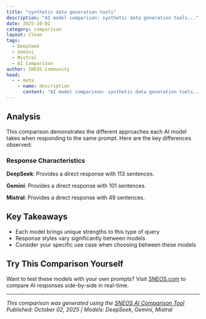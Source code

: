 ```yaml
---
title: "synthetic data generation tools"
description: "AI model comparison: synthetic data generation tools..."
date: 2025-10-02
category: comparison
layout: Clean
tags:
  - DeepSeek
  - Gemini
  - Mistral
  - AI Comparison
author: SNEOS Community
head:
  - - meta
    - name: description
      content: "AI model comparison: synthetic data generation tools..."
---
```


<ChatComparison
  title="synthetic data generation tools"
  prompt="synthetic data generation tools"
  :responses='{"DeepSeek": "Of course. This is a fantastic and rapidly evolving field. Synthetic data generation tools are software designed to create artificial data that mimics the statistical properties and structure of real-world data, but without containing any actual sensitive information.\n\nHere is a comprehensive breakdown of synthetic data generation tools, categorized by their primary use case and methodology.\n\n---\n\n### Why Use Synthetic Data?\n\nBefore diving into the tools, it\u0027s crucial to understand the \u0022why\u0022:\n* **Privacy and Compliance:** Generate data for development and testing without using real PII (Personally Identifiable Information), helping with GDPR, HIPAA, CCPA, etc.\n* **Data Augmentation:** Increase the size and diversity of training datasets for machine learning models, especially in computer vision.\n* **Overcoming Data Scarcity:** Test systems or build models when real data is unavailable, too expensive, or difficult to collect.\n* **Testing Edge Cases:** Create specific, rare scenarios to test the robustness of software and AI models.\n* **Cost Reduction:** Cheaper than collecting, cleaning, and labeling massive real-world datasets.\n\n---\n\n### Categories of Synthetic Data Tools\n\n#### 1. Tabular \u0026 Relational Data Tools\nThese are ideal for generating structured data like database tables, CSV files, etc., with complex relationships between columns and tables.\n\n| Tool Name | Description | Key Features | Best For |\n| :--- | :--- | :--- | :--- |\n| **Gretel.ai** | A leading enterprise-grade platform. | - **High Accuracy:** Uses deep learning models. \u003Cbr\u003E- **Privacy Metrics:** Quantifies re-identification risk. \u003Cbr\u003E- **Relational Data:** Handles multiple linked tables. \u003Cbr\u003E- **Synthetics \u0026 Transform:** Also de-identifies real data. | Enterprises needing high-quality, privacy-guaranteed data for analytics and ML. |\n| **Synthetic Data Vault (SDV)** | A popular, open-source Python library from the MIT Data to AI Lab. | - **Multiple Models:** Includes CTGAN, TVAE, CopulaGAN. \u003Cbr\u003E- **Relational \u0026 Single Table:** \u0060SDV Relational\u0060 for multi-table datasets. \u003Cbr\u003E- **Great Ecosystem:** \u0060SDGym\u0060 for benchmarking, \u0060SDMetrics\u0060 for evaluation. | Data scientists and researchers looking for a flexible, free, and powerful solution. |\n| **Mostly AI** | Another major enterprise platform. | - **High-Quality Synthetics:** Focuses on statistical fidelity. \u003Cbr\u003E- **Conditional Generation:** \u0022What-if\u0022 scenario generation. \u003Cbr\u003E- **Time Series Support:** Good for sequential data. | Financial services, telecom, and insurance for creating realistic customer data. |\n| **YData Synthetic** | A data-centric AI platform with a strong synthetic data component. | - **Open-source \u0060ydata-synthetic\u0060 library.** \u003Cbr\u003E- **Multiple GANs:** Offers WGAN, GAN, TimeGAN, etc. \u003Cbr\u003E- **Focus on Data Quality:** Integrated profiling and validation. | Data scientists who want to integrate synthetic data into a broader data quality workflow. |\n| **Tonic.ai** | Focuses on creating safe, de-identified test data for development. | - **Subset \u0026 Mask:** Can also subset and de-identify real data. \u003Cbr\u003E- **Synthetic Generation:** Generates fake data that looks real. \u003Cbr\u003E- **Referential Integrity:** Maintains database relationships. | Software developers and QA teams needing realistic, safe databases for testing. |\n\n#### 2. Computer Vision \u0026 Image/Video Tools\nThese tools generate synthetic images and videos, often for training computer vision models.\n\n| Tool Name | Description | Key Features | Best For |\n| :--- | :--- | :--- | :--- |\n| **NVIDIA Omniverse Replicator** | A powerful, domain-specific synthetic data generation engine for NVIDIA Omniverse. | - **Photorealism:** Ray-traced, physically-based rendering. \u003Cbr\u003E- **Domain Randomization:** Randomizes textures, lighting, poses. \u003Cbr\u003E- **ROS Integration:** Built for robotics and autonomous vehicle simulation. | Robotics, self-driving cars, and advanced industrial digital twins. |\n| **Unity Perception** | A package for the Unity game engine to generate synthetic data. | - **Leverages Game Engine:** Highly customizable scenarios. \u003Cbr\u003E- **Randomizers:** Easily randomize objects, lighting, camera angles. \u003Cbr\u003E- **Ground Truth Generation:** Automatic labeling (bounding boxes, segmentation masks). | Anyone already using Unity or needing highly customized 3D environments. |\n| **Unreal Engine** | The Unreal Engine itself can be a powerful synthetic data generator. | - **Extreme Photorealism:** Cinematic-quality visuals. \u003Cbr\u003E- **Pixel Streaming:** Can generate data in the cloud. \u003Cbr\u003E- **Carla Simulator:** A popular autonomous driving simulator built on Unreal. | High-fidelity simulation for automotive, film, and architecture. |\n| **Synthesis AI** | A platform that generates synthetic human data. | - **Human-Centric:** Generates diverse human images with rich labels (depth, facial landmarks, etc.). \u003Cbr\u003E- **API-Driven:** Request specific demographics, emotions, and scenarios. | Training models for face authentication, emotion detection, and avatar creation. |\n| **CVAT (Computer Vision Annotation Tool)** | Primarily an annotation tool, but has integrated AI-assisted and synthetic generation features. | - **Open-source.** \u003Cbr\u003E- **Semi-automatic:** Can interpolate and generate frames. \u003Cbr\u003E- **Integrated Models:** Can use models to pre-annotate or generate variations. | Teams on a budget who need an all-in-one annotation and basic augmentation tool. |\n\n#### 3. Text \u0026 NLP Tools\nGenerating synthetic text data is challenging but useful for training chatbots, NLP models, and testing.\n\n| Tool Name | Description | Key Features | Best For |\n| :--- | :--- | :--- | :--- |\n| **GPT-4 / ChatGPT / Claude** | Large Language Models (LLMs) are incredibly effective at generating human-like text. | - **High Fluency \u0026 Coherence.** \u003Cbr\u003E- **Instruction Following:** \u0022Generate 100 customer service emails complaining about shipping delays.\u0022 \u003Cbr\u003E- **Diverse Styles:** Can mimic different tones and formats. | Quickly generating large volumes of text for training, testing, or prototyping. |\n| **Faker** | A simple, widely-used Python library. | - **Fast \u0026 Lightweight.** \u003Cbr\u003E- **Many Data Types:** Names, addresses, phone numbers, text paragraphs. \u003Cbr\u003E- **Localized:** Supports many languages and regional formats. | Developers needing quick, simple fake data for populating test databases or UI mockups. |\n| **TextAttack** | A Python framework for adversarial attacks and data augmentation in NLP. | - **Text Augmentation:** Techniques like word swapping, synonym replacement, etc. \u003Cbr\u003E- **Adversarial Training:** Generates hard examples to improve model robustness. | Data scientists looking to augment existing text datasets and improve model resilience. |\n\n---\n\n### How to Choose the Right Tool?\n\nAsk yourself these questions:\n\n1. **What is your primary data type?**\n * **Tabular Data (CRM, DB):** Gretel, SDV, Mostly AI.\n * **Images/Videos:** NVIDIA Replicator, Unity, Synthesis AI.\n * **Text:** LLMs (GPT-4), Faker.\n\n2. **What is your main goal?**\n * **Privacy Protection:** Gretel, Mostly AI, Tonic.ai (they focus on metrics and guarantees).\n * **ML Training/Augmentation:** SDV (tabular), Unity/NVIDIA (vision), LLMs (text).\n * **Software Testing:** Tonic.ai, Faker.\n\n3. **What is your team\u0027s expertise?**\n * **Code-First Data Scientists:** SDV, YData, TextAttack.\n * **Low-Code/No-Code Business Users:** Gretel, Mostly AI (UI-driven).\n * **3D Artists/Developers:** Unity, Unreal Engine.\n\n4. **What is your budget?**\n * **Open Source / Free:** SDV, Faker, Unity Perception, CVAT.\n * **Enterprise / Paid:** Gretel, Mostly AI, Tonic.ai, Synthesis AI, NVIDIA Replicator (requires powerful hardware).\n\n### The Future \u0026 Important Considerations\n\n* **Evaluation is Key:** Always use metrics (like \u0060SDMetrics\u0060 for tabular data) to validate that your synthetic data is fit for purpose. High quality is not just about looking real; it\u0027s about preserving the same statistical relationships.\n* **Bias:** Synthetic data can amplify biases present in the original data used to train the generator. Actively audit for fairness.\n* **The LLM Revolution:** LLMs are becoming a universal synthetic data engine for all modalities, including tabular data (by generating CSV data) and code.\n\nStart with a clear use case and a small pilot project to evaluate a tool\u0027s effectiveness for your specific needs.", "Gemini": "Okay, let\u0027s break down synthetic data generation tools. I\u0027ll cover different categories, popular options, and factors to consider when choosing the right tool.\n\n**What is Synthetic Data?**\n\nSynthetic data is artificially created data that mimics the statistical properties and structure of real-world data. It\u0027s often used to:\n\n* **Train machine learning models:** When real data is scarce, biased, or sensitive.\n* **Test software and systems:** Without risking real data breaches or exposing sensitive information.\n* **Improve data privacy:** By replacing real data with anonymized synthetic versions.\n* **Overcome data limitations:** To simulate rare events or scenarios.\n* **Data Augmentation:** Increasing size and diversity of training datasets to improve performance.\n\n**Categories of Synthetic Data Generation Tools**\n\nSynthetic data generation tools can be broadly categorized as follows:\n\n* **Generative AI Based:** Most commonly using Generative Adversarial Networks (GANs), diffusion models, or Variational Autoencoders (VAEs) to create highly realistic synthetic data.\n* **Statistical Modeling Based:** Creating synthetic data based on statistical distributions and relationships learned from the real data.\n* **Rule-Based/Programmatic:** Defining rules and scripts to generate data based on specific requirements and business logic.\n* **Privacy-Preserving Methods:** Implementing techniques like differential privacy to generate synthetic data with strong privacy guarantees.\n\n**Key Factors to Consider When Choosing a Tool**\n\n* **Data Type:** The type of data you need to generate (e.g., tabular, text, images, time series, video, sensor data).\n* **Data Complexity:** The complexity of the relationships and patterns in the real data. Some tools are better suited for simple data, while others can handle more complex scenarios.\n* **Data Size:** How much synthetic data do you need to generate?\n* **Realism/Fidelity:** How closely does the synthetic data need to resemble the real data in terms of statistical properties and patterns?\n* **Privacy Requirements:** The level of privacy protection required for the synthetic data. Do you need differential privacy or other privacy guarantees?\n* **Ease of Use:** How easy is the tool to learn and use? Does it have a user-friendly interface or require coding?\n* **Customization Options:** How much control do you have over the data generation process? Can you customize the parameters, distributions, and rules?\n* **Scalability:** Can the tool handle large datasets and complex models?\n* **Integration:** Does it integrate with your existing data pipelines, machine learning frameworks, and cloud platforms?\n* **Cost:** The pricing model (e.g., open source, subscription, pay-as-you-go).\n* **Support:** The availability of documentation, tutorials, and support resources.\n\n**Specific Synthetic Data Generation Tools**\n\nHere\u0027s a rundown of some popular tools, grouped by category:\n\n**1. Generative AI Based Tools**\n\n* **Mostly AI:** A leading platform specializing in tabular synthetic data generation using generative AI. It focuses on preserving privacy and utility, and has automatic tuning. Suitable for enterprise use.\n* **Gretel AI:** Offers a platform for generating synthetic data, with a focus on privacy engineering and data transformation. They support tabular data, text, and other data types. Features integration with cloud platforms.\n* **Datatron:** An Enterprise AI platform with synthetic data generation capabilities. They leverage AI to generate realistic synthetic data with privacy in mind.\n* **Statice:** Specializes in tabular data and privacy-preserving synthetic data. Focuses on data anonymization and utility.\n* **YData Fabric:** End-to-end platform with a focus on tabular synthetic data generation using generative AI models. Offers automatic data quality assessment.\n\n**2. Statistical Modeling Based Tools**\n\n* **Synthetic Data Vault (SDV):** An open-source Python library for generating synthetic data from relational databases and tabular data. It offers various statistical modeling techniques, including Gaussian copulas, Bayesian networks, and CTGANs.\n* **IBM Data Privacy Consortium\u0027s Synthetic Data Generator:** An open-source tool that generates synthetic data based on statistical modeling techniques.\n* **ARX:** An open-source data anonymization tool that can generate synthetic data using k-anonymity and other privacy-preserving techniques.\n\n**3. Rule-Based/Programmatic Tools**\n\n* **DataFiller:** A Python library for generating synthetic data using Faker. It can generate a wide variety of data types, including names, addresses, phone numbers, emails, and more.\n* **Faker:** A Python package that generates fake data. It\u0027s highly customizable and can be used to create realistic-looking data for testing and development purposes.\n* **Mockaroo:** A web-based tool for generating mock data in various formats. It offers a user-friendly interface and a wide range of data types and functions.\n\n**4. Privacy-Preserving Methods Tools**\n\n* **OpenDP:** A project by Harvard University for differential privacy. They provide libraries and tools for implementing differential privacy in data analysis and synthetic data generation. While not a \u0022synthetic data tool\u0022 directly, it gives you the algorithms needed to create differentially private synthetic data. You\u0027d need to implement the data generation yourself using the algorithms provided.\n* **Google\u0027s Differential Privacy Library:** A library for implementing differential privacy in your data pipelines and synthetic data generation.\n\n**Specific Data Type Tools**\n\n* **Images:**\n * **GANs (Generative Adversarial Networks):** Many open-source implementations available (e.g., in TensorFlow, PyTorch). StyleGAN is a popular architecture.\n * **Diffusion Models:** emerging as a powerful technique, leading to higher quality image synthesis.\n * **imgaug:** A Python library for augmenting images for machine learning (rotating, scaling, blurring, etc.)\n\n* **Text:**\n * **GPT-2, GPT-3, other Large Language Models (LLMs):** Can be used to generate synthetic text data. (Consider ethical and copyright implications).\n * **NLPAug:** Python library for augmenting text data (synonym replacement, back-translation, etc.).\n\n* **Time Series:**\n * **TimeGAN:** A GAN-based model specifically designed for generating synthetic time series data.\n * **tsaug:** Python library for time series data augmentation.\n\n**Choosing the Right Tool: A Practical Approach**\n\n1. **Define Your Requirements:** Start by clearly defining your requirements for the synthetic data. What data types do you need? How realistic does the data need to be? What are your privacy requirements? What is your budget?\n\n2. **Research and Evaluate:** Research different synthetic data generation tools that meet your requirements. Read reviews, compare features, and try out free trials or open-source versions.\n\n3. **Proof of Concept (POC):** Run a POC with a few different tools to see which one performs best for your specific use case. Evaluate the quality of the synthetic data, the ease of use of the tool, and the overall cost.\n\n4. **Pilot Project:** Once you\u0027ve selected a tool, run a pilot project to test it in a real-world setting. Monitor the performance of your machine learning models trained on synthetic data and compare it to the performance of models trained on real data.\n\n5. **Iterate and Improve:** Continuously iterate and improve your synthetic data generation process based on your findings. Experiment with different parameters, distributions, and rules to optimize the quality of your synthetic data.\n\n**Important Considerations**\n\n* **Bias:** Synthetic data can inherit biases from the real data used to generate it. Be aware of this and take steps to mitigate bias.\n* **Privacy Risks:** Even synthetic data can pose privacy risks if it\u0027s not generated properly. Use privacy-preserving techniques like differential privacy to protect sensitive information.\n* **Legal and Ethical Considerations:** Be aware of the legal and ethical implications of using synthetic data, especially in areas like healthcare and finance. Respect copyright and usage terms of any real data used in the process.\n\nI hope this comprehensive overview is helpful. Let me know if you have any more specific questions!\n", "Mistral": "Synthetic data generation tools are essential for creating artificial datasets that mimic real-world data. These tools are particularly useful for testing, training machine learning models, and ensuring data privacy. Here are some popular synthetic data generation tools and libraries:\n\n1. **Synthea**:\n - **Description**: An open-source synthetic patient generator that models the medical history of synthetic patients.\n - **Use Case**: Healthcare data simulation.\n - **Website**: [Synthea](https://synthetichealth.github.io/synthea/)\n\n2. **SDV (Synthetic Data Vault)**:\n - **Description**: A Python library for generating synthetic data that preserves the statistical properties of the original data.\n - **Use Case**: General-purpose synthetic data generation.\n - **Website**: [SDV](https://sdv.dev/)\n\n3. **Gretel**:\n - **Description**: A platform for generating synthetic data, including text, images, and tabular data.\n - **Use Case**: Various domains including finance, healthcare, and marketing.\n - **Website**: [Gretel](https://gretel.ai/)\n\n4. **Tonic.ai**:\n - **Description**: A tool for generating synthetic data that maintains the statistical properties and relationships of the original data.\n - **Use Case**: Data privacy and compliance.\n - **Website**: [Tonic.ai](https://www.tonic.ai/)\n\n5. **MOSTLY AI**:\n - **Description**: A synthetic data generation platform that focuses on preserving the privacy and utility of the original data.\n - **Use Case**: Financial services, healthcare, and other regulated industries.\n - **Website**: [MOSTLY AI](https://www.mostly.ai/)\n\n6. **DataSynthesizer**:\n - **Description**: An open-source tool for generating synthetic data that preserves the privacy of the original data.\n - **Use Case**: General-purpose synthetic data generation.\n - **Website**: [DataSynthesizer](https://github.com/DataResponsibly/DataSynthesizer)\n\n7. **YData**:\n - **Description**: A synthetic data generation platform that focuses on creating high-quality synthetic data for machine learning.\n - **Use Case**: Machine learning and AI development.\n - **Website**: [YData](https://ydata.ai/)\n\n8. **CTGAN (Conditional Tabular GAN)**:\n - **Description**: A Python library for generating synthetic tabular data using Generative Adversarial Networks (GANs).\n - **Use Case**: Tabular data generation.\n - **Website**: [CTGAN](https://github.com/sdv-dev/CTGAN)\n\n9. **Synthetic Data Generation with TensorFlow**:\n - **Description**: TensorFlow provides tools and libraries for generating synthetic data, including image and text data.\n - **Use Case**: Machine learning and AI development.\n - **Website**: [TensorFlow](https://www.tensorflow.org/)\n\n10. **Synthetic Data Generation with PyTorch**:\n - **Description**: PyTorch offers various tools and libraries for generating synthetic data, including image and text data.\n - **Use Case**: Machine learning and AI development.\n - **Website**: [PyTorch](https://pytorch.org/)\n\nThese tools and libraries can help you generate synthetic data for a variety of applications, ensuring that your models are trained on diverse and realistic datasets while maintaining data privacy and compliance."}' 
  published-date="13:17"
/>

## Analysis

This comparison demonstrates the different approaches each AI model takes when responding to the same prompt. Here are the key differences observed:

### Response Characteristics

**DeepSeek**: Provides a direct response with 113 sentences. 

**Gemini**: Provides a direct response with 101 sentences. 

**Mistral**: Provides a direct response with 49 sentences. 

## Key Takeaways

- Each model brings unique strengths to this type of query
- Response styles vary significantly between models
- Consider your specific use case when choosing between these models

## Try This Comparison Yourself

Want to test these models with your own prompts? Visit [SNEOS.com](https://sneos.com) to compare AI responses side-by-side in real-time.

---

*This comparison was generated using the [SNEOS AI Comparison Tool](https://sneos.com)*
*Published: October 02, 2025 | Models: DeepSeek, Gemini, Mistral*
